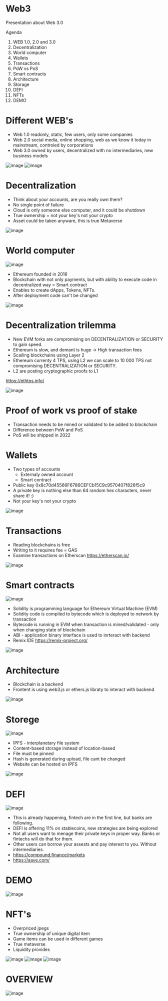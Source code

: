 # Web3
Presentation about Web 3.0

Agenda
1. WEB 1.0, 2.0 and 3.0
2. Decentralization
3. World computer
5. Wallets
6. Transactions
7. PoW vs PoS
8. Smart contracts
9. Architecture
10. Storage
11. DEFI
12. NFTs
13. DEMO

# Different WEB's #
* Web 1.0 readonly, static, few users, only some companies
* Web 2.0 social media, online shopping, web as we know it today in mainstream, controled by corporations
* Web 3.0 owned by users, decentralized with no intermediaries, new business models 

![image](https://images.ctfassets.net/6g4gfm8wk7b6/7c535zBiycZLdLW1e8TTcv/2996e54c9eb3c812e272e431edf146ad/21.12.02_Web3.png?w=1860&fm=jpg&fl=progressive)
![image](https://user-images.githubusercontent.com/38141864/151798478-2bbeb9ed-b7a6-4ab9-b43e-f8f317209626.png)


# Decentralization #
* Think about your accounts, are you really own them?
* No single point of failure
* Cloud is only someone else computer, and it could be shutdown
* True ownership = not your key's not your crypto
* Asset could be taken anyware, this is true Metaverse

![image](https://user-images.githubusercontent.com/38141864/151431595-00e8265e-aff9-43d4-a85f-b8a427c78d7c.png)

# World computer #
![image](https://user-images.githubusercontent.com/38141864/151432185-828055ff-f933-461e-b210-7e3f68c27c55.png)

* Ethereum founded in 2016 
* Blockchain with not only payments, but with ability to execute code in decentralized way = Smart contract
* Enables to create dApps, Tokens, NFTs.
* After deployment code can't be changed

![image](https://user-images.githubusercontent.com/38141864/151434669-af99308e-bea7-475c-924c-3b4ee4b5419e.png)

# Decentralization trilemma #
* New EVM forks are compromising on DECENTRALIZATION or SECURITY to gain speed.
* Ethereum is slow, and demant is huge -> High transaction fees
* Scailing blockchains using Layer 2 
* Ethereum currenty 4 TPS, using L2 we can scale to 10 000 TPS not compromising DECENTRALIZATION or SECURITY.
* L2 are posting cryptographic proofs to L1 

https://ethtps.info/

![image](https://user-images.githubusercontent.com/38141864/151760555-a63a5347-a067-41ec-aeeb-75f658c79c4b.png)

# Proof of work vs proof of stake #
* Transaction needs to be mined or validated to be added to blockchain
* Difference between PoW and PoS
*  PoS will be shipped in 2022

# Wallets #

* Two types of accounts
  * Externaly owned account
  * Smart contract  
* Public key 0x8c70d45566F6786CEFCb15C9c9570407f826f5c9
* A private key is nothing else than 64 random hex characters, never share it! :)
* Not your key's not your crypto

![image](https://user-images.githubusercontent.com/38141864/151434979-40330c4e-1667-492d-bc9d-a8d88b0691e1.png)

# Transactions #
* Reading blockchains is free
* Writing to it requires fee = GAS
* Examine transactions on Etherscan https://etherscan.io/

![image](https://user-images.githubusercontent.com/38141864/151436862-d5cbea24-6fab-4391-9117-f854e9029891.png)

# Smart contracts #
![image](https://user-images.githubusercontent.com/38141864/151758893-c377e21f-9447-446e-beb8-10ddc303b3b0.png)

* Solidity is programming language for Ethereum Virtual Machine (EVM)
* Solidity code is compiled to bytecode which is deployed to network by transaction 
* Bytecode is running in EVM when transaction is mined/validated - only when changing state of blockchain
* ABI - application binary interface is used to inrteract with backend
* Remix IDE https://remix-project.org/

![image](https://user-images.githubusercontent.com/38141864/151759959-d3ec23c9-5a6c-443a-a101-08cc616a710c.png)


# Architecture #
* Blockchain is a backend
* Frontent is using web3.js or ethers.js libraty to interact with backend

![image](https://user-images.githubusercontent.com/38141864/151440624-f7630b40-a3b3-4612-b9e8-f92329f24685.png)

# Storege #
![image](https://user-images.githubusercontent.com/38141864/151760112-27f3fedc-0ee9-4ec9-a080-465dcaaea39b.png)

* IPFS - interplanetary file system
* Content-based storage instead of location-based
* File must be pinned
* Hash is generated during upload, file cant be changed
* Website can be hosted on IPFS

![image](https://miro.medium.com/max/1310/0*1rGbLPMxd_6CwFCJ)

# DEFI #
![image](https://user-images.githubusercontent.com/38141864/151437688-d006eb02-efba-4057-8134-4288142ff452.png)

* This is already happening, fintech are in the first line, but banks are following.
* DEFI is offering 11% on stablecoins, new strategies are being explored
* Not all users want to menage their private keys in proper way. Banks or fintechs will do that for them. 
* Other users can borrow your assests and pay interest to you. Without intermediaries.
* https://compound.finance/markets
* https://aave.com/

# DEMO # 
![image](https://user-images.githubusercontent.com/38141864/151765682-da002f15-0505-43c7-a330-8ee2b08ac5e6.png)



# NFT's # 
* Overpriced jpegs
* True ownership of unique digital item
* Game items can be used in different games
* True metaverse
* Liquidity provides

![image](https://user-images.githubusercontent.com/38141864/151798651-cbe46441-10b8-4fff-b69f-b6020d70ad64.png)
![image](https://cdn.wallpapersafari.com/6/83/w845fo.png)
![image](https://user-images.githubusercontent.com/38141864/151765226-df06f260-a684-4f39-b5f2-ade10f6faf27.png)

# OVERVIEW #

![image](https://user-images.githubusercontent.com/38141864/151795611-8ae73667-9fdb-4e16-bf4f-13ade20c66ef.png)









